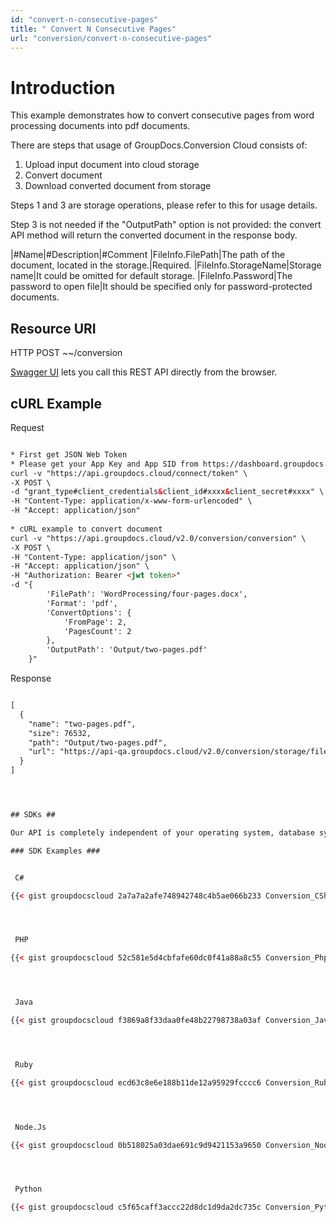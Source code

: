 ```yaml
---
id: "convert-n-consecutive-pages"
title: " Convert N Consecutive Pages"
url: "conversion/convert-n-consecutive-pages"
---
```






# Introduction #

This example demonstrates how to convert consecutive pages from word processing documents into pdf documents.

There are steps that usage of GroupDocs.Conversion Cloud consists of:

1. Upload input document into cloud storage
1. Convert document
1. Download converted document from storage

Steps 1 and 3 are storage operations, please refer to this for usage details.

Step 3 is not needed if the "OutputPath" option is not provided: the convert API method will return the converted document in the response body.

|#Name|#Description|#Comment
|FileInfo.FilePath|The path of the document, located in the storage.|Required.
|FileInfo.StorageName|Storage name|It could be omitted for default storage.
|FileInfo.Password|The password to open file|It should be specified only for password-protected documents.

## Resource URI ##



HTTP POST ~~/conversion


[Swagger UI](https://apireference.groupdocs.cloud/watermark/#/Info/GetInfo) lets you call this REST API directly from the browser. 

## cURL Example ##


 Request
```html 

* First get JSON Web Token
* Please get your App Key and App SID from https://dashboard.groupdocs.cloud/#/apps. Kindly place App Key in "client_secret" and App SID in "client_id" argument.
curl -v "https://api.groupdocs.cloud/connect/token" \
-X POST \
-d "grant_type#client_credentials&client_id#xxxx&client_secret#xxxx" \
-H "Content-Type: application/x-www-form-urlencoded" \
-H "Accept: application/json"
  
* cURL example to convert document
curl -v "https://api.groupdocs.cloud/v2.0/conversion/conversion" \
-X POST \
-H "Content-Type: application/json" \
-H "Accept: application/json" \
-H "Authorization: Bearer <jwt token>"
-d "{
        'FilePath': 'WordProcessing/four-pages.docx',
        'Format': 'pdf',
        'ConvertOptions': {
            'FromPage': 2,
            'PagesCount': 2
        },
        'OutputPath': 'Output/two-pages.pdf'
    }"

 ```


 Response

```html 

[
  {
    "name": "two-pages.pdf",
    "size": 76532,
    "path": "Output/two-pages.pdf",
    "url": "https://api-qa.groupdocs.cloud/v2.0/conversion/storage/file/Output/two-pages.pdf"
  }
]




## SDKs ##

Our API is completely independent of your operating system, database system or development language. You can use any language and platform that supports HTTP to interact with our API. However, manually writing client code can be difficult, error-prone and time-consuming. Therefore, we have provided and support API [SDKs](https://github.com/groupdocs-watermark-cloud) in many development languages in order to make it easier to integrate with us. If you use [SDK](https://github.com/groupdocs-watermark-cloud), it shows [document information](https://apireference.groupdocs.cloud/watermark/#/Info/GetInfo) API calls and lets you use GroupDocs Cloud features in a native way for your preferred language.

### SDK Examples ###


 C#

{{< gist groupdocscloud 2a7a7a2afe748942748c4b5ae066b233 Conversion_CSharp_Common_NPages.cs >}}




 PHP

{{< gist groupdocscloud 52c581e5d4cbfafe60dc0f41a88a8c55 Conversion_Php_Common_NPages.php >}}




 Java

{{< gist groupdocscloud f3869a8f33daa0fe48b22798738a03af Conversion_Java_Common_NPages.java >}}




 Ruby

{{< gist groupdocscloud ecd63c8e6e188b11de12a95929fcccc6 Conversion_Ruby_Common_NPages.rb >}}




 Node.Js

{{< gist groupdocscloud 0b518025a03dae691c9d9421153a9650 Conversion_Node_Common_NPages.js >}}




 Python

{{< gist groupdocscloud c5f65caff3accc22d8dc1d9da2dc735c Conversion_Python_Common_NPages.py >}}




